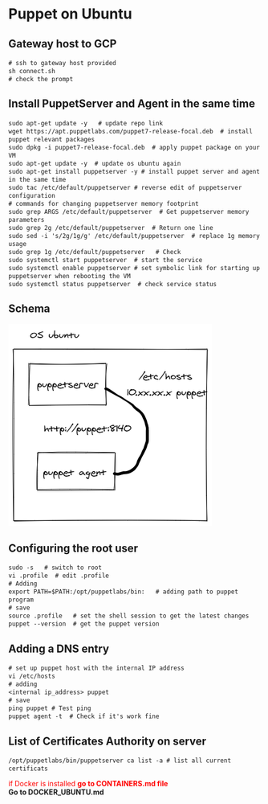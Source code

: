 # Puppet on Ubuntu

## Gateway host to GCP

```shell
# ssh to gateway host provided 
sh connect.sh
# check the prompt
```

## Install PuppetServer and Agent in the same time
```shell
sudo apt-get update -y   # update repo link
wget https://apt.puppetlabs.com/puppet7-release-focal.deb  # install puppet relevant packages
sudo dpkg -i puppet7-release-focal.deb  # apply puppet package on your VM
sudo apt-get update -y  # update os ubuntu again 
sudo apt-get install puppetserver -y # install puppet server and agent in the same time
sudo tac /etc/default/puppetserver # reverse edit of puppetserver configuration 
# commands for changing puppetserver memory footprint
sudo grep ARGS /etc/default/puppetserver  # Get puppetserver memory parameters
sudo grep 2g /etc/default/puppetserver  # Return one line
sudo sed -i 's/2g/1g/g' /etc/default/puppetserver  # replace 1g memory usage 
sudo grep 1g /etc/default/puppetserver   # Check  
sudo systemctl start puppetserver  # start the service
sudo systemctl enable puppetserver # set symbolic link for starting up puppetserver when rebooting the VM
sudo systemctl status puppetserver  # check service status
```
## Schema
![puppetmaster](screenshot/puppetmaster.png)

## Configuring the root user 
```shell
sudo -s   # switch to root
vi .profile  # edit .profile
# Adding 
export PATH=$PATH:/opt/puppetlabs/bin:   # adding path to puppet program
# save 
source .profile   # set the shell session to get the latest changes
puppet --version  # get the puppet version
```

## Adding a DNS entry
```shell
# set up puppet host with the internal IP address
vi /etc/hosts
# adding 
<internal ip_address> puppet  
# save 
ping puppet # Test ping
puppet agent -t  # Check if it's work fine
```

## List of Certificates Authority on server
```shell
/opt/puppetlabs/bin/puppetserver ca list -a # list all current certificats

```
<span style="color:red">if  Docker is installed  **go to CONTAINERS.md file**</span>  
**Go to DOCKER_UBUNTU.md**